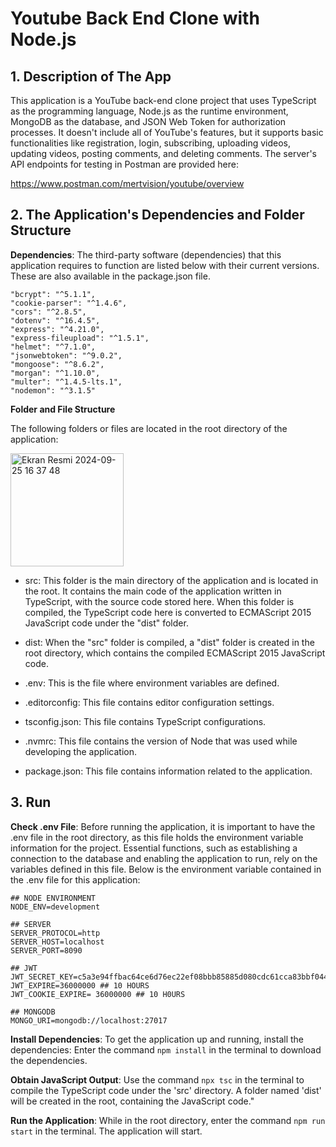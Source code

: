 # Youtube Back End Clone with Node.js

## 1. Description of The App

This application is a YouTube back-end clone project that uses TypeScript as the programming language, Node.js as the runtime environment, MongoDB as the database, and JSON Web Token for authorization processes. It doesn't include all of YouTube's features, but it supports basic functionalities like registration, login, subscribing, uploading videos, updating videos, posting comments, and deleting comments. The server's API endpoints for testing in Postman are provided here:

https://www.postman.com/mertvision/youtube/overview

## 2. The Application's Dependencies and Folder Structure

**Dependencies**: The third-party software (dependencies) that this application requires to function are listed below with their current versions. These are also available in the package.json file.

```
"bcrypt": "^5.1.1",
"cookie-parser": "^1.4.6",
"cors": "^2.8.5",
"dotenv": "^16.4.5",
"express": "^4.21.0",
"express-fileupload": "^1.5.1",
"helmet": "^7.1.0",
"jsonwebtoken": "^9.0.2",
"mongoose": "^8.6.2",
"morgan": "^1.10.0",
"multer": "^1.4.5-lts.1",
"nodemon": "^3.1.5"
```

**Folder and File Structure**

The following folders or files are located in the root directory of the application:

<img width="181" alt="Ekran Resmi 2024-09-25 16 37 48" src="https://github.com/user-attachments/assets/2716c2d3-8422-465d-a198-788e0ff32173">

+ src: This folder is the main directory of the application and is located in the root. It contains the main code of the application written in TypeScript, with the source code stored here. When this folder is compiled, the TypeScript code here is converted to ECMAScript 2015 JavaScript code under the "dist" folder.

+ dist: When the "src" folder is compiled, a "dist" folder is created in the root directory, which contains the compiled ECMAScript 2015 JavaScript code.

+ .env: This is the file where environment variables are defined.

+ .editorconfig: This file contains editor configuration settings.

+ tsconfig.json: This file contains TypeScript configurations.

+ .nvmrc: This file contains the version of Node that was used while developing the application.

+ package.json: This file contains information related to the application.

## 3. Run

**Check .env File**: Before running the application, it is important to have the .env file in the root directory, as this file holds the environment variable information for the project. Essential functions, such as establishing a connection to the database and enabling the application to run, rely on the variables defined in this file. Below is the environment variable contained in the .env file for this application:

```
## NODE ENVIRONMENT
NODE_ENV=development

## SERVER
SERVER_PROTOCOL=http
SERVER_HOST=localhost
SERVER_PORT=8090

## JWT
JWT_SECRET_KEY=c5a3e94ffbac64ce6d76ec22ef08bbb85885d080cdc61cca83bbf044b1cb7e97
JWT_EXPIRE=36000000 ## 10 HOURS 
JWT_COOKIE_EXPIRE= 36000000 ## 10 H0URS

## MONGODB
MONGO_URI=mongodb://localhost:27017
```

**Install Dependencies**: To get the application up and running, install the dependencies: Enter the command `npm install` in the terminal to download the dependencies.

**Obtain JavaScript Output**: Use the command `npx tsc` in the terminal to compile the TypeScript code under the 'src' directory. A folder named 'dist' will be created in the root, containing the JavaScript code."

**Run the Application**: While in the root directory, enter the command `npm run start` in the terminal. The application will start.


